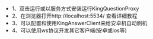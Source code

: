 * 1、双击运行或以服务方式安装运行KingQuestionProxy
* 2、在浏览器打开http://localhost:5534/ 查看详细教程
* 3、可以配置和使用KingAnswerClient来给安卓机自动刷机
* 4、可以使用ws协议开发其它客户端(安卓或ios等)
